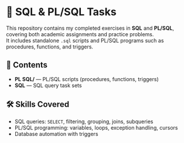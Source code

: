 # 📂 SQL & PL/SQL Tasks

This repository contains my completed exercises in **SQL** and **PL/SQL**, covering both academic assignments and practice problems.  
It includes standalone `.sql` scripts and PL/SQL programs such as procedures, functions, and triggers.

## 📑 Contents
- **PL SQL/** — PL/SQL scripts (procedures, functions, triggers)
- **SQL** — SQL query task sets

## 🛠 Skills Covered
- SQL queries: `SELECT`, filtering, grouping, joins, subqueries
- PL/SQL programming: variables, loops, exception handling, cursors
- Database automation with triggers
